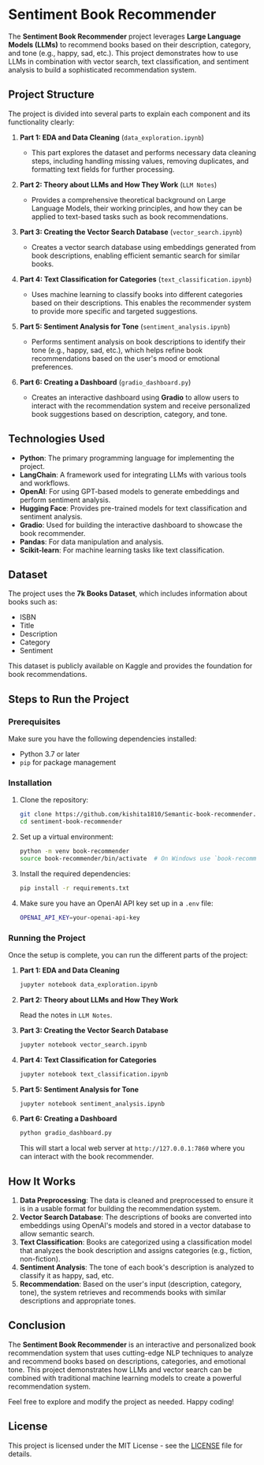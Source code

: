# Sentiment Book Recommender

The **Sentiment Book Recommender** project leverages **Large Language Models (LLMs)** to recommend books based on their description, category, and tone (e.g., happy, sad, etc.). This project demonstrates how to use LLMs in combination with vector search, text classification, and sentiment analysis to build a sophisticated recommendation system.

## Project Structure

The project is divided into several parts to explain each component and its functionality clearly:

1. **Part 1: EDA and Data Cleaning** (`data_exploration.ipynb`)
   - This part explores the dataset and performs necessary data cleaning steps, including handling missing values, removing duplicates, and formatting text fields for further processing.

2. **Part 2: Theory about LLMs and How They Work** (`LLM Notes`)
   - Provides a comprehensive theoretical background on Large Language Models, their working principles, and how they can be applied to text-based tasks such as book recommendations.

3. **Part 3: Creating the Vector Search Database** (`vector_search.ipynb`)
   - Creates a vector search database using embeddings generated from book descriptions, enabling efficient semantic search for similar books.

4. **Part 4: Text Classification for Categories** (`text_classification.ipynb`)
   - Uses machine learning to classify books into different categories based on their descriptions. This enables the recommender system to provide more specific and targeted suggestions.

5. **Part 5: Sentiment Analysis for Tone** (`sentiment_analysis.ipynb`)
   - Performs sentiment analysis on book descriptions to identify their tone (e.g., happy, sad, etc.), which helps refine book recommendations based on the user's mood or emotional preferences.

6. **Part 6: Creating a Dashboard** (`gradio_dashboard.py`)
   - Creates an interactive dashboard using **Gradio** to allow users to interact with the recommendation system and receive personalized book suggestions based on description, category, and tone.

## Technologies Used

- **Python**: The primary programming language for implementing the project.
- **LangChain**: A framework used for integrating LLMs with various tools and workflows.
- **OpenAI**: For using GPT-based models to generate embeddings and perform sentiment analysis.
- **Hugging Face**: Provides pre-trained models for text classification and sentiment analysis.
- **Gradio**: Used for building the interactive dashboard to showcase the book recommender.
- **Pandas**: For data manipulation and analysis.
- **Scikit-learn**: For machine learning tasks like text classification.

## Dataset

The project uses the **7k Books Dataset**, which includes information about books such as:

- ISBN
- Title
- Description
- Category
- Sentiment

This dataset is publicly available on Kaggle and provides the foundation for book recommendations.

## Steps to Run the Project

### Prerequisites

Make sure you have the following dependencies installed:

- Python 3.7 or later
- `pip` for package management

### Installation

1. Clone the repository:

    ```bash
    git clone https://github.com/kishita1810/Semantic-book-recommender.git
    cd sentiment-book-recommender
    ```

2. Set up a virtual environment:

    ```bash
    python -m venv book-recommender
    source book-recommender/bin/activate  # On Windows use `book-recommender\Scripts\activate`
    ```

3. Install the required dependencies:

    ```bash
    pip install -r requirements.txt
    ```

4. Make sure you have an OpenAI API key set up in a `.env` file:

    ```bash
    OPENAI_API_KEY=your-openai-api-key
    ```

### Running the Project

Once the setup is complete, you can run the different parts of the project:

1. **Part 1: EDA and Data Cleaning**

    ```bash
    jupyter notebook data_exploration.ipynb
    ```

2. **Part 2: Theory about LLMs and How They Work**

    Read the notes in `LLM Notes`.

3. **Part 3: Creating the Vector Search Database**

    ```bash
    jupyter notebook vector_search.ipynb
    ```

4. **Part 4: Text Classification for Categories**

    ```bash
    jupyter notebook text_classification.ipynb
    ```

5. **Part 5: Sentiment Analysis for Tone**

    ```bash
    jupyter notebook sentiment_analysis.ipynb
    ```

6. **Part 6: Creating a Dashboard**

    ```bash
    python gradio_dashboard.py
    ```

    This will start a local web server at `http://127.0.0.1:7860` where you can interact with the book recommender.

## How It Works

1. **Data Preprocessing**: The data is cleaned and preprocessed to ensure it is in a usable format for building the recommendation system.
2. **Vector Search Database**: The descriptions of books are converted into embeddings using OpenAI's models and stored in a vector database to allow semantic search.
3. **Text Classification**: Books are categorized using a classification model that analyzes the book description and assigns categories (e.g., fiction, non-fiction).
4. **Sentiment Analysis**: The tone of each book's description is analyzed to classify it as happy, sad, etc.
5. **Recommendation**: Based on the user's input (description, category, tone), the system retrieves and recommends books with similar descriptions and appropriate tones.

## Conclusion

The **Sentiment Book Recommender** is an interactive and personalized book recommendation system that uses cutting-edge NLP techniques to analyze and recommend books based on descriptions, categories, and emotional tone. This project demonstrates how LLMs and vector search can be combined with traditional machine learning models to create a powerful recommendation system.

Feel free to explore and modify the project as needed. Happy coding!

## License

This project is licensed under the MIT License - see the [LICENSE](LICENSE) file for details.
